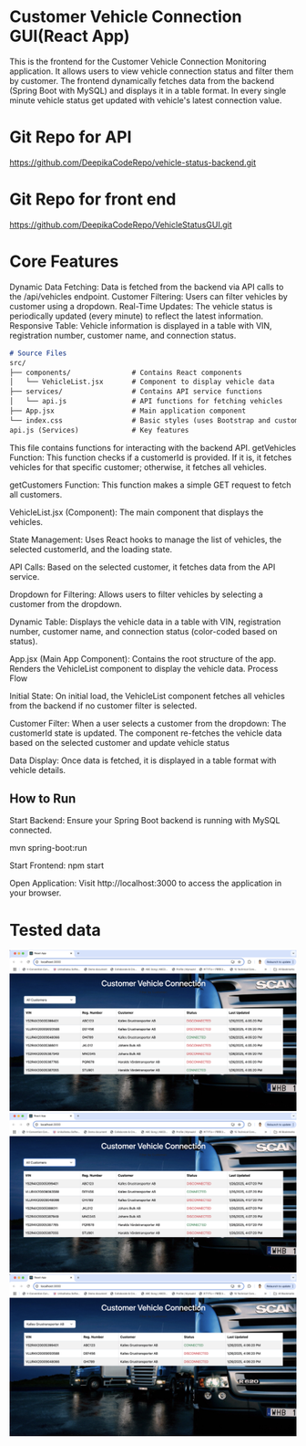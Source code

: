 # Customer Vehicle Connection GUI(React App)
This is the frontend for the Customer Vehicle Connection Monitoring application. It allows users to view vehicle connection status and filter them by customer. The frontend dynamically fetches data from the backend (Spring Boot with MySQL) and displays it in a table format. In every single minute vehicle status get updated with vehicle's latest connection value.

# Git Repo for API
https://github.com/DeepikaCodeRepo/vehicle-status-backend.git

# Git Repo for front end
https://github.com/DeepikaCodeRepo/VehicleStatusGUI.git

# Core Features
Dynamic Data Fetching: Data is fetched from the backend via API calls to the /api/vehicles endpoint.
Customer Filtering: Users can filter vehicles by customer using a dropdown.
Real-Time Updates: The vehicle status is periodically updated (every minute) to reflect the latest information.
Responsive Table: Vehicle information is displayed in a table with VIN, registration number, customer name, and connection status.


```markdown
# Source Files
src/
├── components/               # Contains React components
│   └── VehicleList.jsx       # Component to display vehicle data
├── services/                 # Contains API service functions
│   └── api.js                # API functions for fetching vehicles
├── App.jsx                   # Main application component
└── index.css                 # Basic styles (uses Bootstrap and custom styles)
api.js (Services)             # Key features
```

This file contains functions for interacting with the backend API.
getVehicles Function: This function checks if a customerId is provided. If it is, it fetches vehicles for that specific customer; otherwise, it fetches all vehicles.

getCustomers Function: This function makes a simple GET request to fetch all customers.

VehicleList.jsx (Component): The main component that displays the vehicles.

State Management: Uses React hooks to manage the list of vehicles, the selected customerId, and the loading state.

API Calls: Based on the selected customer, it fetches data from the API service.

Dropdown for Filtering: Allows users to filter vehicles by selecting a customer from the dropdown.

Dynamic Table: Displays the vehicle data in a table with VIN, registration number, customer name, and connection status (color-coded based on status).

App.jsx (Main App Component):
Contains the root structure of the app.
Renders the VehicleList component to display the vehicle data.
Process Flow

Initial State: On initial load, the VehicleList component fetches all vehicles from the backend if no customer filter is selected.

Customer Filter: When a user selects a customer from the dropdown:
The customerId state is updated. The component re-fetches the vehicle data based on the selected customer and update vehicle status

Data Display: Once data is fetched, it is displayed in a table format with vehicle details.

## How to Run
Start Backend: Ensure your Spring Boot backend is running with MySQL connected.

mvn spring-boot:run

Start Frontend: npm start

Open Application: Visit http://localhost:3000 to access the application in your browser.

# Tested data
![customer vehicle data display.png](public/customer%20vehicle%20data%20display.png)
![vehicle status updated.png](public/vehicle%20status%20updated.png)
![Customer filtered data.png](public/Customer%20filtered%20data.png)

